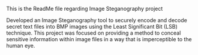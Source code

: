 This is the ReadMe file regarding Image Steganography project

Developed an Image Steganography tool to securely encode and decode secret text files into BMP 
images using the Least Significant Bit (LSB) technique. This project was focused on providing a 
method to conceal sensitive information within image files in a way that is imperceptible to the human eye.
